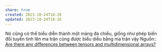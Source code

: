 ```yaml
---
share: true
created: 2023-10-24T18:26
updated: 2023-10-24T18:26
---
```

Nó cũng có thể biểu diễn thành một mảng đa chiều, giống như phép biến đổi tuyến tính lên ma trận cũng được biểu diễu bằng ma trận vậy
Nguồn:: [Are there any differences between tensors and multidimensional arrays?](https://math.stackexchange.com/a/1134859/157643)